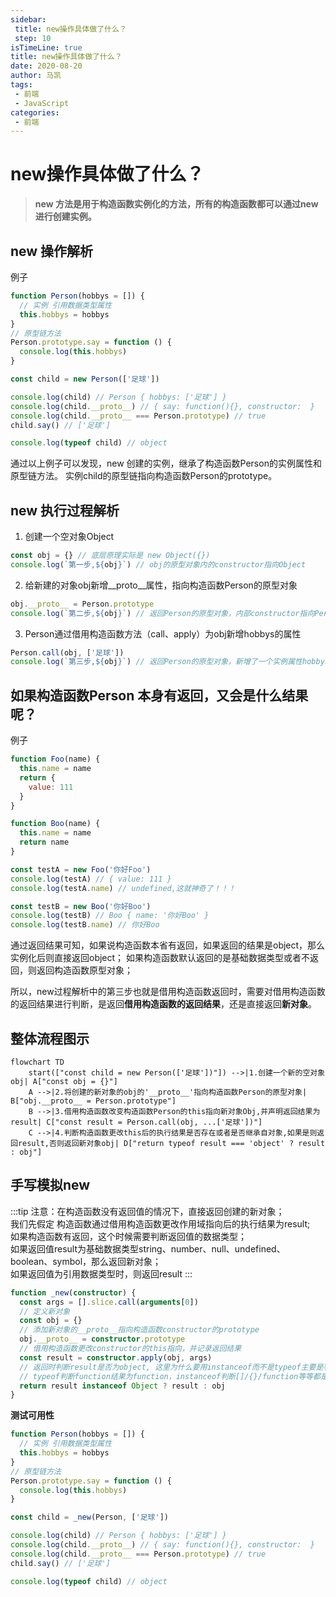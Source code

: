 ```yaml
---
sidebar:
 title: new操作具体做了什么？
 step: 10
isTimeLine: true
title: new操作具体做了什么？
date: 2020-08-20
author: 马凯
tags:
 - 前端
 - JavaScript
categories:
 - 前端
---
```


# new操作具体做了什么？

> **new 方法是用于构造函数实例化的方法，所有的构造函数都可以通过new进行创建实例。**


## new 操作解析

例子
```ts
function Person(hobbys = []) {
  // 实例 引用数据类型属性
  this.hobbys = hobbys
}
// 原型链方法
Person.prototype.say = function () {
  console.log(this.hobbys)
}

const child = new Person(['足球'])

console.log(child) // Person { hobbys: ['足球'] }
console.log(child.__proto__) // { say: function(){}, constructor:  }
console.log(child.__proto__ === Person.prototype) // true
child.say() // ['足球']

console.log(typeof child) // object
```

通过以上例子可以发现，new 创建的实例，继承了构造函数Person的实例属性和原型链方法。
实例child的原型链指向构造函数Person的prototype。


## new 执行过程解析

1. 创建一个空对象Object
```js
const obj = {} // 底层原理实际是 new Object({})
console.log(`第一步,${obj}`) // obj的原型对象内的constructor指向Object
```

2. 给新建的对象obj新增__proto__属性，指向构造函数Person的原型对象
```js
obj.__proto__ = Person.prototype
console.log(`第二步,${obj}`) // 返回Person的原型对象，内部constructor指向Person
```

3. Person通过借用构造函数方法（call、apply）为obj新增hobbys的属性

```js
Person.call(obj, ['足球'])
console.log(`第三步,${obj}`) // 返回Person的原型对象，新增了一个实例属性hobbys
```

## 如果构造函数Person 本身有返回，又会是什么结果呢？

例子

```js
function Foo(name) {
  this.name = name
  return {
    value: 111
  }
}

function Boo(name) {
  this.name = name
  return name
}

const testA = new Foo('你好Foo')
console.log(testA) // { value: 111 }
console.log(testA.name) // undefined,这就神奇了！！！

const testB = new Boo('你好Boo')
console.log(testB) // Boo { name: '你好Boo' }
console.log(testB.name) // 你好Boo
```

通过返回结果可知，如果说构造函数本省有返回，如果返回的结果是object，那么实例化后则直接返回object；
如果构造函数默认返回的是基础数据类型或者不返回，则返回构造函数原型对象；

所以，new过程解析中的第三步也就是借用构造函数返回时，需要对借用构造函数的返回结果进行判断，是返回**借用构造函数的返回结果**，还是直接返回**新对象**。


## 整体流程图示

```mermaid
flowchart TD
    start(["const child = new Person(['足球'])"]) -->|1.创建一个新的空对象obj| A["const obj = {}"]
    A -->|2.将创建的新对象的obj的'__proto__'指向构造函数Person的原型对象| B["obj.__proto__ = Person.prototype"]
    B -->|3.借用构造函数改变构造函数Person的this指向新对象Obj,并声明返回结果为result| C["const result = Person.call(obj, ...['足球'])"]
    C -->|4.判断构造函数更改this后的执行结果是否存在或者是否继承自对象,如果是则返回result,否则返回新对象obj| D["return typeof result === 'object' ? result : obj"]

```


## 手写模拟new

:::tip
注意：在构造函数没有返回值的情况下，直接返回创建的新对象；<br/>
我们先假定 构造函数通过借用构造函数更改作用域指向后的执行结果为result;<br/>
如果构造函数有返回，这个时候需要判断返回值的数据类型；<br/>
如果返回值result为基础数据类型string、number、null、undefined、boolean、symbol，那么返回新对象；<br/>
如果返回值为引用数据类型时，则返回result
:::

```ts
function _new(constructor) {
  const args = [].slice.call(arguments[0])
  // 定义新对象
  const obj = {}
  // 添加新对象的__proto__指向构造函数constructor的prototype
  obj.__proto__ = constructor.prototype
  // 借用构造函数更改constructor的this指向，并记录返回结果
  const result = constructor.apply(obj, args)
  // 返回时判断result是否为object, 这里为什么要用instanceof而不是typeof主要是判断继承关系
  // typeof判断function结果为function，instanceof判断[]/{}/function等等都是继承自Object
  return result instanceof Object ? result : obj
}
```

**测试可用性**
```js
function Person(hobbys = []) {
  // 实例 引用数据类型属性
  this.hobbys = hobbys
}
// 原型链方法
Person.prototype.say = function () {
  console.log(this.hobbys)
}

const child = _new(Person, ['足球'])

console.log(child) // Person { hobbys: ['足球'] }
console.log(child.__proto__) // { say: function(){}, constructor:  }
console.log(child.__proto__ === Person.prototype) // true
child.say() // ['足球']

console.log(typeof child) // object
```